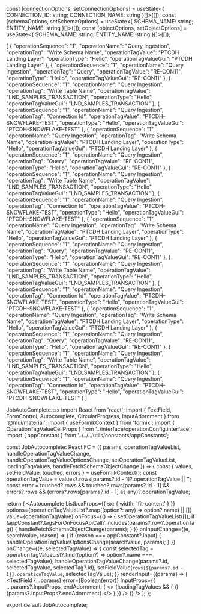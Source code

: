 const [connectionOptions, setConnectionOptions] = useState<{ CONNECTION_ID: string; CONNECTION_NAME: string }[]>([]);
  const [schemaOptions, setSchemaOptions] = useState<{ SCHEMA_NAME: string; ENTITY_NAME: string }[]>([]);
  const [objectOptions, setObjectOptions] = useState<{ SCHEMA_NAME: string; ENTITY_NAME: string }[]>([]);

[
    {
        "operationSequence": "1",
        "operationName": "Query Ingestion",
        "operationTag": "Write Schema Name",
        "operationTagValue": "PTCDH Landing Layer",
        "operationType": "Hello",
        "operationTagValueGui": "PTCDH Landing Layer"
    },
    {
        "operationSequence": "1",
        "operationName": "Query Ingestion",
        "operationTag": "Query",
        "operationTagValue": "RE-CON11",
        "operationType": "Hello",
        "operationTagValueGui": "RE-CON11"
    },
    {
        "operationSequence": "1",
        "operationName": "Query Ingestion",
        "operationTag": "Write Table Name",
        "operationTagValue": "LND_SAMPLES_TRANSACTION",
        "operationType": "Hello",
        "operationTagValueGui": "LND_SAMPLES_TRANSACTION"
    },
    {
        "operationSequence": "1",
        "operationName": "Query Ingestion",
        "operationTag": "Connection Id",
        "operationTagValue": "PTCDH-SNOWFLAKE-TEST",
        "operationType": "Hello",
        "operationTagValueGui": "PTCDH-SNOWFLAKE-TEST"
    },
    {
        "operationSequence": "1",
        "operationName": "Query Ingestion",
        "operationTag": "Write Schema Name",
        "operationTagValue": "PTCDH Landing Layer",
        "operationType": "Hello",
        "operationTagValueGui": "PTCDH Landing Layer"
    },
    {
        "operationSequence": "1",
        "operationName": "Query Ingestion",
        "operationTag": "Query",
        "operationTagValue": "RE-CON11",
        "operationType": "Hello",
        "operationTagValueGui": "RE-CON11"
    },
    {
        "operationSequence": "1",
        "operationName": "Query Ingestion",
        "operationTag": "Write Table Name",
        "operationTagValue": "LND_SAMPLES_TRANSACTION",
        "operationType": "Hello",
        "operationTagValueGui": "LND_SAMPLES_TRANSACTION"
    },
    {
        "operationSequence": "1",
        "operationName": "Query Ingestion",
        "operationTag": "Connection Id",
        "operationTagValue": "PTCDH-SNOWFLAKE-TEST",
        "operationType": "Hello",
        "operationTagValueGui": "PTCDH-SNOWFLAKE-TEST"
    },
    {
        "operationSequence": "1",
        "operationName": "Query Ingestion",
        "operationTag": "Write Schema Name",
        "operationTagValue": "PTCDH Landing Layer",
        "operationType": "Hello",
        "operationTagValueGui": "PTCDH Landing Layer"
    },
    {
        "operationSequence": "1",
        "operationName": "Query Ingestion",
        "operationTag": "Query",
        "operationTagValue": "RE-CON11",
        "operationType": "Hello",
        "operationTagValueGui": "RE-CON11"
    },
    {
        "operationSequence": "1",
        "operationName": "Query Ingestion",
        "operationTag": "Write Table Name",
        "operationTagValue": "LND_SAMPLES_TRANSACTION",
        "operationType": "Hello",
        "operationTagValueGui": "LND_SAMPLES_TRANSACTION"
    },
    {
        "operationSequence": "1",
        "operationName": "Query Ingestion",
        "operationTag": "Connection Id",
        "operationTagValue": "PTCDH-SNOWFLAKE-TEST",
        "operationType": "Hello",
        "operationTagValueGui": "PTCDH-SNOWFLAKE-TEST"
    },
    {
        "operationSequence": "1",
        "operationName": "Query Ingestion",
        "operationTag": "Write Schema Name",
        "operationTagValue": "PTCDH Landing Layer",
        "operationType": "Hello",
        "operationTagValueGui": "PTCDH Landing Layer"
    },
    {
        "operationSequence": "1",
        "operationName": "Query Ingestion",
        "operationTag": "Query",
        "operationTagValue": "RE-CON11",
        "operationType": "Hello",
        "operationTagValueGui": "RE-CON11"
    },
    {
        "operationSequence": "1",
        "operationName": "Query Ingestion",
        "operationTag": "Write Table Name",
        "operationTagValue": "LND_SAMPLES_TRANSACTION",
        "operationType": "Hello",
        "operationTagValueGui": "LND_SAMPLES_TRANSACTION"
    },
    {
        "operationSequence": "1",
        "operationName": "Query Ingestion",
        "operationTag": "Connection Id",
        "operationTagValue": "PTCDH-SNOWFLAKE-TEST",
        "operationType": "Hello",
        "operationTagValueGui": "PTCDH-SNOWFLAKE-TEST"
    }
]

<JobAutocomplete
        params={params}
        rows={rows}
        operationTagValueList={operationTagValueList}
        handleOperationTagValueChange={handleOperationTagValueChange}
        handleOperationTagValueOptionsChange={handleOperationTagValueOptionsChange}
        setOperationTagValueList={setOperationTagValueList}
        loadingTagValues={loadingTagValues[row.id]}
        handleFetchSchemaObjectChange={handleFetchSchemaObjectChange}
      />

JobAutoComplete.tsx
import React from 'react';
import { TextField, FormControl, Autocomplete, CircularProgress, InputAdornment } from '@mui/material';
import { useFormikContext } from 'formik';
import { OperationTagValueCellProps } from '../interface/operationConfig.interface';
import { appConstant } from '../../../utils/constants/appConstants';

const JobAutocomplete: React.FC<OperationTagValueCellProps> = ({
  params,
  operationTagValueList,
  handleOperationTagValueChange,
  handleOperationTagValueOptionsChange,
  setOperationTagValueList,
  loadingTagValues,
  handleFetchSchemaObjectChange
}) => {
  const { values, setFieldValue, touched, errors } = useFormikContext<any>();
  const operationTagValue = values?.rows[params?.id - 1]?.operationTagValue || '';
  const error = touched?.rows && touched?.rows[params?.id - 1] && errors?.rows && (errors?.rows[params?.id - 1] as any)?.operationTagValue;

  return (
    <FormControl className="tw-w-[20vw] tw-mt-5" error={Boolean(error)}>
      <Autocomplete
        ListboxProps={{ sx: { width: 'fit-content' } }}
        options={operationTagValueList?.map((option?: any) => option?.name) || []}
        value={operationTagValue}
        onFocus={() => {
          setOperationTagValueList([]);
          if (appConstant?.tagsForOnFocusApiCall?.includes(params?.row?.operationTag)) {
            handleFetchSchemaObjectChange(params);
          }
        }}
        onInputChange={(e, searchValue, reason) => {
          if (reason === appConstant?.input) {
            handleOperationTagValueOptionsChange(searchValue, params);
          }
        }}
        onChange={(e, selectedTagValue) => {
          const selectedTag = operationTagValueList?.find((option?) => option?.name === selectedTagValue);
          handleOperationTagValueChange(params?.id, selectedTagValue, selectedTag?.id);
          setFieldValue(`rows[${params?.id - 1}].operationTagValue`, selectedTagValue);
        }}
        renderInput={(params) => (
          <TextField
            {...params}
            error={Boolean(error)}
            InputProps={{
              ...params?.InputProps,
              endAdornment: (
                <>
                  {loadingTagValues && (
                    <InputAdornment position="end">
                      <CircularProgress size={20} />
                    </InputAdornment>
                  )}
                  {params?.InputProps?.endAdornment}
                </>
              )
            }}
          />
        )}
      />
    </FormControl>
  );
};

export default JobAutocomplete;
